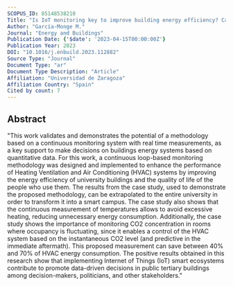 ```yaml
---
SCOPUS_ID: 85148538210
Title: "Is IoT monitoring key to improve building energy efficiency? Case study of a smart campus in Spain"
Author: "García-Monge M."
Journal: "Energy and Buildings"
Publication Date: {'$date': '2023-04-15T00:00:00Z'}
Publication Year: 2023
DOI: "10.1016/j.enbuild.2023.112882"
Source Type: "Journal"
Document Type: "ar"
Document Type Description: "Article"
Affiliation: "Universidad de Zaragoza"
Affiliation Country: "Spain"
Cited by count: 7
---
```


## Abstract
"This work validates and demonstrates the potential of a methodology based on a continuous monitoring system with real time measurements, as a key support to make decisions on buildings energy systems based on quantitative data. For this work, a continuous loop-based monitoring methodology was designed and implemented to enhance the performance of Heating Ventilation and Air Conditioning (HVAC) systems by improving the energy efficiency of university buildings and the quality of life of the people who use them. The results from the case study, used to demonstrate the proposed methodology, can be extrapolated to the entire university in order to transform it into a smart campus. The case study also shows that the continuous measurement of temperatures allows to avoid excessive heating, reducing unnecessary energy consumption. Additionally, the case study shows the importance of monitoring CO2 concentration in rooms where occupancy is fluctuating, since it enables a control of the HVAC system based on the instantaneous CO2 level (and predictive in the immediate aftermath). This proposed measurement can save between 40% and 70% of HVAC energy consumption. The positive results obtained in this research show that implementing Internet of Things (IoT) smart ecosystems contribute to promote data-driven decisions in public tertiary buildings among decision-makers, politicians, and other stakeholders."
